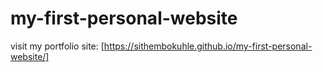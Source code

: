 # my-first-personal-website

visit my portfolio site: [https://sithembokuhle.github.io/my-first-personal-website/]
